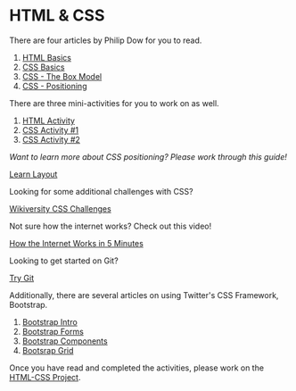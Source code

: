 HTML & CSS
==========

There are four articles by Philip Dow for you to read.

1. [HTML Basics](https://github.com/Drewbie345/okcoders-fall2015/blob/master/html-css/reading1.md)
2. [CSS Basics](https://github.com/Drewbie345/okcoders-fall2015/blob/master/html-css/reading2.md)
3. [CSS - The Box Model](https://github.com/Drewbie345/okcoders-fall2015/blob/master/html-css/reading3.md)
4. [CSS - Positioning](https://github.com/Drewbie345/okcoders-fall2015/blob/master/html-css/reading4.md)


There are three mini-activities for you to work on as well.

1. [HTML Activity](https://github.com/Drewbie345/okcoders-fall2015/blob/master/html-css/activity1.md)
2. [CSS Activity #1](https://github.com/Drewbie345/okcoders-fall2015/blob/master/html-css/activity2.md)
3. [CSS Activity #2](https://github.com/Drewbie345/okcoders-fall2015/blob/master/html-css/activity3.md)

*Want to learn more about CSS positioning? Please work through this guide!*

[Learn Layout](http://learnlayout.com/)

Looking for some additional challenges with CSS? 

[Wikiversity CSS Challenges](https://en.wikiversity.org/wiki/Web_Design/CSS_challenges)

Not sure how the internet works? Check out this video!

[How the Internet Works in 5 Minutes](https://youtu.be/cafVVwi1yEI)

Looking to get started on Git?

[Try Git](https://try.github.io/levels/1/challenges/1)

Additionally, there are several articles on using Twitter's CSS Framework, Bootstrap.

1. [Bootstrap Intro](https://github.com/Drewbie345/okcoders-fall2015/blob/master/html-css/reading5.md)
2. [Bootstrap Forms](https://github.com/Drewbie345/okcoders-fall2015/blob/master/html-css/reading6.md)
3. [Bootstrap Components](https://github.com/Drewbie345/okcoders-fall2015/blob/master/html-css/reading7.md)
4. [Bootsrap Grid](https://github.com/Drewbie345/okcoders-fall2015/blob/master/html-css/reading8.md)

Once you have read and completed the activities, please work on the [HTML-CSS Project](https://github.com/Drewbie345/okcoders-fall2015/blob/master/html-css/HTML-CSS-project/instructions.md).
